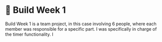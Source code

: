 # 🌱 Build Week 1
Build Week 1 is a team project, in this case involving 6 people, where each member was responsible for a specific part. I was specifically in charge of the timer functionality. I 
